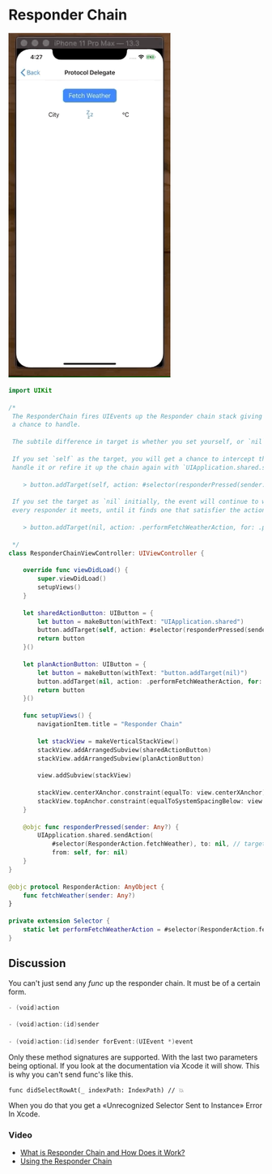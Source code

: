 # Responder Chain

![TableView](images/protocol-demo.gif)

```swift
import UIKit

/*
 The ResponderChain fires UIEvents up the Responder chain stack giving each UIResponder
 a chance to handle.

 The subtile difference in target is whether you set yourself, or `nil`.

 If you set `self` as the target, you will get a chance to intercept the responder chain call, and either
 handle it or refire it up the chain again with `UIApplication.shared.sendAction`.

    > button.addTarget(self, action: #selector(responderPressed(sender:)), for: .primaryActionTriggered)

 If you set the target as `nil` initially, the event will continue to walk up the chain, calling `next`, one
 every responder it meets, until it finds one that satisfier the action.

    > button.addTarget(nil, action: .performFetchWeatherAction, for: .primaryActionTriggered)

 */
class ResponderChainViewController: UIViewController {

    override func viewDidLoad() {
        super.viewDidLoad()
        setupViews()
    }

    let sharedActionButton: UIButton = {
        let button = makeButton(withText: "UIApplication.shared")
        button.addTarget(self, action: #selector(responderPressed(sender:)), for: .primaryActionTriggered)
        return button
    }()

    let planActionButton: UIButton = {
        let button = makeButton(withText: "button.addTarget(nil)")
        button.addTarget(nil, action: .performFetchWeatherAction, for: .primaryActionTriggered)
        return button
    }()

    func setupViews() {
        navigationItem.title = "Responder Chain"

        let stackView = makeVerticalStackView()
        stackView.addArrangedSubview(sharedActionButton)
        stackView.addArrangedSubview(planActionButton)

        view.addSubview(stackView)

        stackView.centerXAnchor.constraint(equalTo: view.centerXAnchor).isActive = true
        stackView.topAnchor.constraint(equalToSystemSpacingBelow: view.safeAreaLayoutGuide.topAnchor, multiplier: 3).isActive = true
    }

    @objc func responderPressed(sender: Any?) {
        UIApplication.shared.sendAction(
            #selector(ResponderAction.fetchWeather), to: nil, // target = nil
            from: self, for: nil)
    }
}

@objc protocol ResponderAction: AnyObject {
    func fetchWeather(sender: Any?)
}

private extension Selector {
    static let performFetchWeatherAction = #selector(ResponderAction.fetchWeather(sender:))
}
```

## Discussion

You can't just send any _func_ up the responder chain. It must be of a certain form. 

```swift
- (void)action

- (void)action:(id)sender

- (void)action:(id)sender forEvent:(UIEvent *)event
```

Only these method signatures are supported. With the last two parameters being optional. If you look at the documentation via Xcode it will show. This is why you can't send func's like this.

```
func didSelectRowAt(_ indexPath: IndexPath) // 💥
```

When you do that you get a «Unrecognized Selector Sent to Instance» Error In Xcode.


### Video

- [What is Responder Chain and How Does it Work?](https://www.youtube.com/watch?v=le7tzeqN908)
- [Using the Responder Chain](https://useyourloaf.com/blog/using-the-responder-chain/)

